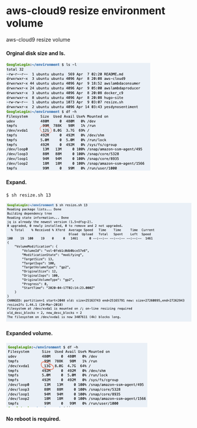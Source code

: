 # aws-cloud9 resize environment volume
aws-cloud9 resize volume


#### Orginal disk size and ls. 

![Orginal size and ls](img/img1.png)

#### Expand.   

```
$ sh resize.sh 13
```
![reszies](img/img2.png)

#### Expanded volume.   
![newsize](img/img3.png)


#### No reboot is required.  
